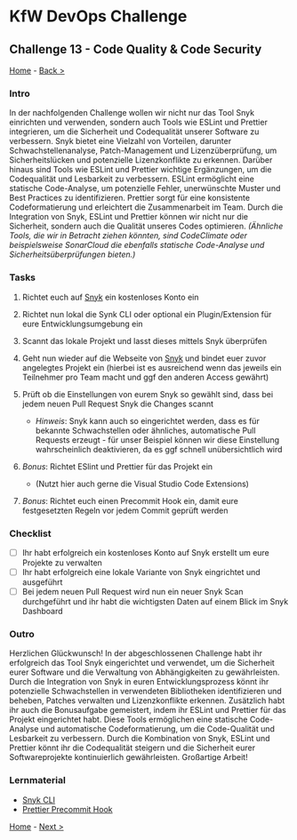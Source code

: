 # KfW DevOps Challenge

## Challenge 13 - Code Quality & Code Security

[Home](../../README.md) - [Back >](../challenge12/README.md)

### Intro

In der nachfolgenden Challenge wollen wir nicht nur das Tool Snyk einrichten und verwenden, sondern auch Tools wie ESLint und Prettier integrieren, um die Sicherheit und Codequalität unserer Software zu verbessern. Snyk bietet eine Vielzahl von Vorteilen, darunter Schwachstellenanalyse, Patch-Management und Lizenzüberprüfung, um Sicherheitslücken und potenzielle Lizenzkonflikte zu erkennen. Darüber hinaus sind Tools wie ESLint und Prettier wichtige Ergänzungen, um die Codequalität und Lesbarkeit zu verbessern. ESLint ermöglicht eine statische Code-Analyse, um potenzielle Fehler, unerwünschte Muster und Best Practices zu identifizieren. Prettier sorgt für eine konsistente Codeformatierung und erleichtert die Zusammenarbeit im Team. Durch die Integration von Snyk, ESLint und Prettier können wir nicht nur die Sicherheit, sondern auch die Qualität unseres Codes optimieren. _(Ähnliche Tools, die wir in Betracht ziehen könnten, sind CodeClimate oder beispielsweise SonarCloud die ebenfalls statische Code-Analyse und Sicherheitsüberprüfungen bieten.)_

### Tasks

1. Richtet euch auf [Snyk](https://app.snyk.io/login) ein kostenloses Konto ein

2. Richtet nun lokal die Synk CLI oder optional ein Plugin/Extension für eure Entwicklungsumgebung ein

3. Scannt das lokale Projekt und lasst dieses mittels Snyk überprüfen

4. Geht nun wieder auf die Webseite von [Snyk](https://app.snyk.io/login) und bindet euer zuvor angelegtes Projekt ein (hierbei ist es ausreichend wenn das jeweils ein Teilnehmer pro Team macht und ggf den anderen Access gewährt)

5. Prüft ob die Einstellungen von eurem Snyk so gewählt sind, dass bei jedem neuen Pull Request Snyk die Changes scannt

   - _Hinweis_: Snyk kann auch so eingerichtet werden, dass es für bekannte Schwachstellen oder ähnliches, automatische Pull Requests erzeugt - für unser Beispiel können wir diese Einstellung wahrscheinlich deaktivieren, da es ggf schnell unübersichtlich wird

6. _Bonus_: Richtet ESlint und Prettier für das Projekt ein

   - (Nutzt hier auch gerne die Visual Studio Code Extensions)

7. _Bonus_: Richtet euch einen Precommit Hook ein, damit eure festgesetzten Regeln vor jedem Commit geprüft werden

### Checklist

- [ ] Ihr habt erfolgreich ein kostenloses Konto auf Snyk erstellt um eure Projekte zu verwalten
- [ ] Ihr habt erfolgreich eine lokale Variante von Snyk eingrichtet und ausgeführt
- [ ] Bei jedem neuen Pull Request wird nun ein neuer Snyk Scan durchgeführt und ihr habt die wichtigsten Daten auf einem Blick im Snyk Dashboard

### Outro

Herzlichen Glückwunsch! In der abgeschlossenen Challenge habt ihr erfolgreich das Tool Snyk eingerichtet und verwendet, um die Sicherheit eurer Software und die Verwaltung von Abhängigkeiten zu gewährleisten. Durch die Integration von Snyk in euren Entwicklungsprozess könnt ihr potenzielle Schwachstellen in verwendeten Bibliotheken identifizieren und beheben, Patches verwalten und Lizenzkonflikte erkennen.
Zusätzlich habt ihr auch die Bonusaufgabe gemeistert, indem ihr ESLint und Prettier für das Projekt eingerichtet habt. Diese Tools ermöglichen eine statische Code-Analyse und automatische Codeformatierung, um die Code-Qualität und Lesbarkeit zu verbessern. Durch die Kombination von Snyk, ESLint und Prettier könnt ihr die Codequalität steigern und die Sicherheit eurer Softwareprojekte kontinuierlich gewährleisten. Großartige Arbeit!

### Lernmaterial

- [Snyk CLI](https://docs.snyk.io/snyk-cli/install-the-snyk-cli)
- [Prettier Precommit Hook](https://prettier.io/docs/en/precommit.html)

[Home](../../README.md) - [Next >](../challenge14/README.md)
